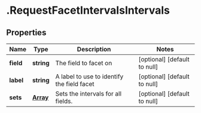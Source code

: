 # .RequestFacetIntervalsIntervals

## Properties
Name | Type | Description | Notes
------------ | ------------- | ------------- | -------------
**field** | **string** | The field to facet on | [optional] [default to null]
**label** | **string** | A label to use to identify the field facet | [optional] [default to null]
**sets** | [**Array<RequestFacetSet>**](RequestFacetSet.md) | Sets the intervals for all fields. | [optional] [default to null]


